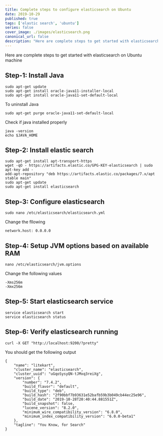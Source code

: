 ```yaml
---
title: Complete steps to configure elasticsearch on Ubuntu
date: 2019-10-29
published: true
tags: ['elastic search', 'ubuntu']
series: false
cover_image: ./images/elasticsearch.png
canonical_url: false
description: "Here are complete steps to get started with elasticsearch on Ubuntu machine"
---
```


Here are complete steps to get started with elasticsearch on Ubuntu machine

## Step-1: Install Java
```
sudo apt-get update
sudo apt-get install oracle-java11-installer-local
sudo apt-get install oracle-java11-set-default-local
```

To uninstall Java
```
sudo apt-get purge oracle-java11-set-default-local
```

Check if java installed properly
```
java -version
echo $JAVA_HOME
```
## Step-2: Install elastic search
```
sudo apt-get install apt-transport-https
wget -qO - https://artifacts.elastic.co/GPG-KEY-elasticsearch | sudo apt-key add -
add-apt-repository "deb https://artifacts.elastic.co/packages/7.x/apt stable main"
sudo apt-get update
sudo apt-get install elasticsearch
```

## Step-3: Configure elasticsearch
```
sudo nano /etc/elasticsearch/elasticsearch.yml
```

Change the fllowing
```
network.host: 0.0.0.0
```

## Step-4: Setup JVM options based on available RAM
```
nano /etc/elasticsearch/jvm.options
```
Change the following values
```
-Xms256m
-Xmx256m
```

## Step-5: Start elasticsearch service
```
service elasticsearch start
service elasticsearch status
```

## Step-6: Verify elasticsearch running

```
curl -X GET "http://localhost:9200/?pretty"
```

You should get the following output
```
{
    "name": "litekart",
    "cluster_name": "elasticsearch",
    "cluster_uuid": "uGqoSysyQN-tJMxq3reiXg",
    "version": {
        "number": "7.4.2",
        "build_flavor": "default",
        "build_type": "deb",
        "build_hash": "2f90bbf7b93631e52bafb59b3b049cb44ec25e96",
        "build_date": "2019-10-28T20:40:44.881551Z",
        "build_snapshot": false,
        "lucene_version": "8.2.0",
        "minimum_wire_compatibility_version": "6.8.0",
        "minimum_index_compatibility_version": "6.0.0-beta1"
    },
    "tagline": "You Know, for Search"
}
```